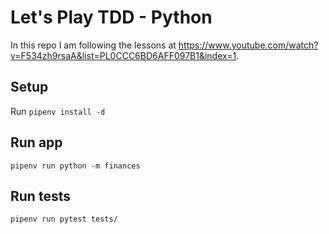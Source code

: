 # Let's Play TDD - Python

In this repo I am following the lessons at https://www.youtube.com/watch?v=F534zh9rsaA&list=PL0CCC6BD6AFF097B1&index=1.

## Setup

Run `pipenv install -d`

## Run app

`pipenv run python -m finances`

## Run tests

`pipenv run pytest tests/`